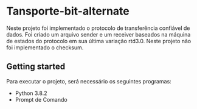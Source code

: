 # Tansporte-bit-alternate
Neste projeto foi implementado o protocolo de transferência confiável de dados. Foi criado um arquivo sender e um receiver baseados na máquina de estados do protocolo em sua última variação rtd3.0. Neste projeto não foi implementado o checksum.

## Getting started
Para executar o projeto, será necessário os seguintes programas:
- Python 3.8.2
- Prompt de Comando
